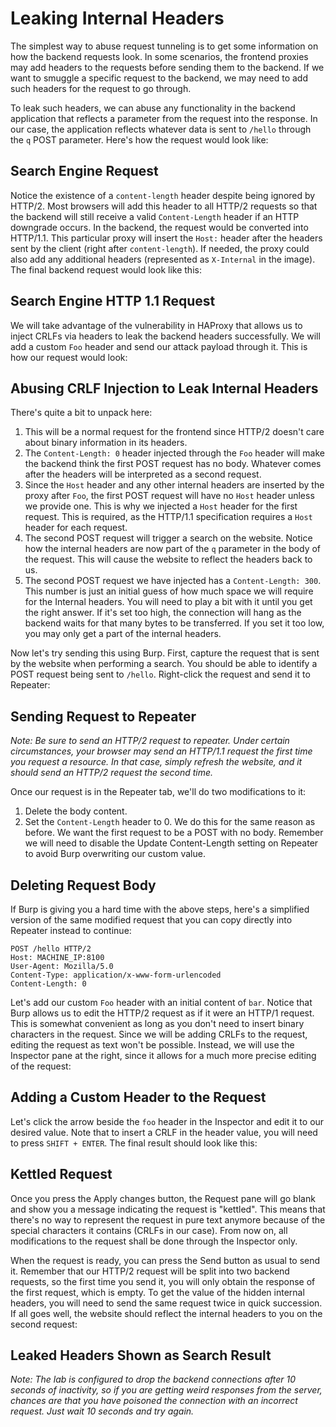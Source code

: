 # Leaking Internal Headers

The simplest way to abuse request tunneling is to get some information on how the backend requests look. In some scenarios, the frontend proxies may add headers to the requests before sending them to the backend. If we want to smuggle a specific request to the backend, we may need to add such headers for the request to go through.

To leak such headers, we can abuse any functionality in the backend application that reflects a parameter from the request into the response. In our case, the application reflects whatever data is sent to `/hello` through the `q` POST parameter. Here's how the request would look like:

## Search Engine Request

Notice the existence of a `content-length` header despite being ignored by HTTP/2. Most browsers will add this header to all HTTP/2 requests so that the backend will still receive a valid `Content-Length` header if an HTTP downgrade occurs. In the backend, the request would be converted into HTTP/1.1. This particular proxy will insert the `Host:` header after the headers sent by the client (right after `content-length`). If needed, the proxy could also add any additional headers (represented as `X-Internal` in the image). The final backend request would look like this:

## Search Engine HTTP 1.1 Request

We will take advantage of the vulnerability in HAProxy that allows us to inject CRLFs via headers to leak the backend headers successfully. We will add a custom `Foo` header and send our attack payload through it. This is how our request would look:

## Abusing CRLF Injection to Leak Internal Headers

There's quite a bit to unpack here:

1. This will be a normal request for the frontend since HTTP/2 doesn't care about binary information in its headers.
2. The `Content-Length: 0` header injected through the `Foo` header will make the backend think the first POST request has no body. Whatever comes after the headers will be interpreted as a second request.
3. Since the `Host` header and any other internal headers are inserted by the proxy after `Foo`, the first POST request will have no `Host` header unless we provide one. This is why we injected a `Host` header for the first request. This is required, as the HTTP/1.1 specification requires a `Host` header for each request.
4. The second POST request will trigger a search on the website. Notice how the internal headers are now part of the `q` parameter in the body of the request. This will cause the website to reflect the headers back to us.
5. The second POST request we have injected has a `Content-Length: 300`. This number is just an initial guess of how much space we will require for the Internal headers. You will need to play a bit with it until you get the right answer. If it's set too high, the connection will hang as the backend waits for that many bytes to be transferred. If you set it too low, you may only get a part of the internal headers.

Now let's try sending this using Burp. First, capture the request that is sent by the website when performing a search. You should be able to identify a POST request being sent to `/hello`. Right-click the request and send it to Repeater:

## Sending Request to Repeater

*Note: Be sure to send an HTTP/2 request to repeater. Under certain circumstances, your browser may send an HTTP/1.1 request the first time you request a resource. In that case, simply refresh the website, and it should send an HTTP/2 request the second time.*

Once our request is in the Repeater tab, we'll do two modifications to it:

1. Delete the body content.
2. Set the `Content-Length` header to 0. We do this for the same reason as before. We want the first request to be a POST with no body. Remember we will need to disable the Update Content-Length setting on Repeater to avoid Burp overwriting our custom value.

## Deleting Request Body

If Burp is giving you a hard time with the above steps, here's a simplified version of the same modified request that you can copy directly into Repeater instead to continue:

```
POST /hello HTTP/2
Host: MACHINE_IP:8100
User-Agent: Mozilla/5.0
Content-Type: application/x-www-form-urlencoded
Content-Length: 0
```

Let's add our custom `Foo` header with an initial content of `bar`. Notice that Burp allows us to edit the HTTP/2 request as if it were an HTTP/1 request. This is somewhat convenient as long as you don't need to insert binary characters in the request. Since we will be adding CRLFs to the request, editing the request as text won't be possible. Instead, we will use the Inspector pane at the right, since it allows for a much more precise editing of the request:

## Adding a Custom Header to the Request

Let's click the arrow beside the `foo` header in the Inspector and edit it to our desired value. Note that to insert a CRLF in the header value, you will need to press `SHIFT + ENTER`. The final result should look like this:

## Kettled Request

Once you press the Apply changes button, the Request pane will go blank and show you a message indicating the request is "kettled". This means that there's no way to represent the request in pure text anymore because of the special characters it contains (CRLFs in our case). From now on, all modifications to the request shall be done through the Inspector only.

When the request is ready, you can press the Send button as usual to send it. Remember that our HTTP/2 request will be split into two backend requests, so the first time you send it, you will only obtain the response of the first request, which is empty. To get the value of the hidden internal headers, you will need to send the same request twice in quick succession. If all goes well, the website should reflect the internal headers to you on the second request:

## Leaked Headers Shown as Search Result

*Note: The lab is configured to drop the backend connections after 10 seconds of inactivity, so if you are getting weird responses from the server, chances are that you have poisoned the connection with an incorrect request. Just wait 10 seconds and try again.*